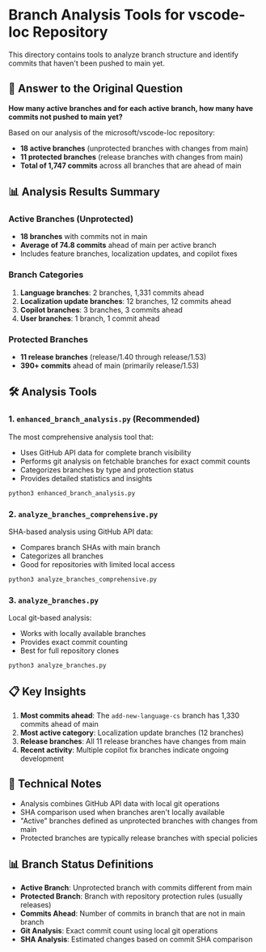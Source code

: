 # Branch Analysis Tools for vscode-loc Repository

This directory contains tools to analyze branch structure and identify commits that haven't been pushed to main yet.

## 🎯 Answer to the Original Question

**How many active branches and for each active branch, how many have commits not pushed to main yet?**

Based on our analysis of the microsoft/vscode-loc repository:

- **18 active branches** (unprotected branches with changes from main)
- **11 protected branches** (release branches with changes from main)
- **Total of 1,747 commits** across all branches that are ahead of main

## 📊 Analysis Results Summary

### Active Branches (Unprotected)
- **18 branches** with commits not in main
- **Average of 74.8 commits** ahead of main per active branch
- Includes feature branches, localization updates, and copilot fixes

### Branch Categories
1. **Language branches**: 2 branches, 1,331 commits ahead
2. **Localization update branches**: 12 branches, 12 commits ahead  
3. **Copilot branches**: 3 branches, 3 commits ahead
4. **User branches**: 1 branch, 1 commit ahead

### Protected Branches
- **11 release branches** (release/1.40 through release/1.53)
- **390+ commits** ahead of main (primarily release/1.53)

## 🛠️ Analysis Tools

### 1. `enhanced_branch_analysis.py` (Recommended)
The most comprehensive analysis tool that:
- Uses GitHub API data for complete branch visibility
- Performs git analysis on fetchable branches for exact commit counts
- Categorizes branches by type and protection status
- Provides detailed statistics and insights

```bash
python3 enhanced_branch_analysis.py
```

### 2. `analyze_branches_comprehensive.py`
SHA-based analysis using GitHub API data:
- Compares branch SHAs with main branch
- Categorizes all branches
- Good for repositories with limited local access

```bash
python3 analyze_branches_comprehensive.py
```

### 3. `analyze_branches.py` 
Local git-based analysis:
- Works with locally available branches
- Provides exact commit counting
- Best for full repository clones

```bash
python3 analyze_branches.py
```

## 📋 Key Insights

1. **Most commits ahead**: The `add-new-language-cs` branch has 1,330 commits ahead of main
2. **Most active category**: Localization update branches (12 branches)
3. **Release branches**: All 11 release branches have changes from main
4. **Recent activity**: Multiple copilot fix branches indicate ongoing development

## 🔧 Technical Notes

- Analysis combines GitHub API data with local git operations
- SHA comparison used when branches aren't locally available
- "Active" branches defined as unprotected branches with changes from main
- Protected branches are typically release branches with special policies

## 📊 Branch Status Definitions

- **Active Branch**: Unprotected branch with commits different from main
- **Protected Branch**: Branch with repository protection rules (usually releases)
- **Commits Ahead**: Number of commits in branch that are not in main branch
- **Git Analysis**: Exact commit count using local git operations
- **SHA Analysis**: Estimated changes based on commit SHA comparison